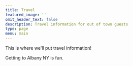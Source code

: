 ```yaml
---
title: Travel
featured_image: ''
omit_header_text: false
description: Travel information for out of town guests
type: page
menu: main
---
```



This is where we'll put travel information!

Getting to Albany NY is fun.